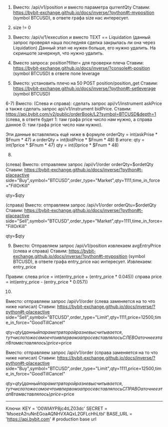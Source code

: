 1) Вместо: /api/v1/position и вместо параметра qurrentQty
Ставим: https://bybit-exchange.github.io/docs/inverse/?python#t-myposition (symbol BTCUSD), в ответе графа size нас интересует.

2) size != 0

3) Вместо: /api/v/1/execution и вместо TEXT == Liquidation (данный запрос проверял наша последняя сделка закрылась ли она через Liquidation)
Данный этап не нужен больше, его нужно удалить. На скриншоте зачеркнул, что нужно удалить.


4) Вместо запроса: position?filter= для проверки плеча
Ставим: https://bybit-exchange.github.io/docs/inverse/?console#t-position (symbol BTCUSD) в ответе поле leverage

5) Вместо: установить плечо на 50 POST position/position_get
Ставим: https://bybit-exchange.github.io/docs/inverse/?python#t-setleverage (symbol BTCUSD)

6-7) Вместо: (Слева и справа): сделать запрос api/v1/instrument askPrice а также сделать запрос api/v1/instrument bidPrice. 
Ставим: https://api.bybit.com/v2/public/orderBook/L2?symbol=BTCUSD&depth=1 (слева, в ответе будет 1: там графа price число нам нужно, а справа данное 0: там графа price число нам нужно).

Эти данные вставлялись ещё ниже в формуле orderQty = int(askPrise * $Fnum * 47) и orderQty = int(bidPrice * $Fnum * 48)
В итоге: 
qty = int(1price * $Fnum * 47)
qty = int(0price * $Fnum * 48)


8) 
(слева) Вместо: отправляем запрос /api/v1/order orderQty=$ordetQty 
Ставим: https://bybit-exchange.github.io/docs/inverse/?python#t-placeactive side="Buy",symbol="BTCUSD",order_type="Market",qty=1111,time_in_force="FillOrKill"

qty=$qty

(справа) Вместо: отправляем запрос /api/v1/order orderQtu=$ordetQty 
Ставим: https://bybit-exchange.github.io/docs/inverse/?python#t-placeactive side="Sell",symbol="BTCUSD",order_type="Market",qty=1111,time_in_force="FillOrKill"

qty=$qty


9) Вместо: Отправляем запрос /api/v1/position извлекаем avgEntryPrice (слева и справа)
Ставим: https://bybit-exchange.github.io/docs/inverse/?python#t-myposition (symbol BTCUSD), в ответе графа entry_price нас интересует.
Извлекаем: entry_price

Правим:
слева price = int(entry_price + (entry_price * 0.045))
справа price = int(entry_price - (entry_price * 0.057))

10) 
Вместо: отправляем запрос /api/v1/order  (слева заменяется на то что ниже написал)
Ставим: https://bybit-exchange.github.io/docs/inverse/?python#t-placeactive side="Sell",symbol="BTCUSD",order_type="Limit",qty=1111,price=12500,time_in_force="GoodTillCancel"

qty=$qty (данный параметр второй раз не высчитывается, тут число тоже самое что и в первом запросе вставлялось СЛЕВО а точнее этап 8 там вставлялось)
price=$price

Вместо: отправляем запрос /api/v1/order  (справа заменяется на то что ниже написал)
Ставим: https://bybit-exchange.github.io/docs/inverse/?python#t-placeactive side="Buy",symbol="BTCUSD",order_type="Limit",qty=1111,price=12500,time_in_force="GoodTillCancel"

qty=$qty (данный параметр второй раз не высчитывается, тут число тоже самое что и в первом запросе вставлялось СПРАВО а точнее этап 8 там вставлялось)
price=$price

----------------------

Ключи:
KEY = 'O0WIAYP8jc4tLZ03dc'
SECRET = 'MsoezA2ruNnEGoaAQNHVXAQxL2GFLcHhLtbl'
BASE_URL = 'https://api.bybit.com' # production base url


